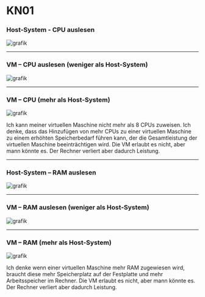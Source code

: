 # KN01

### Host-System - CPU auslesen

![grafik](https://github.com/user-attachments/assets/b85c5dda-b632-4535-93a9-17140dea8932)

---

### VM – CPU auslesen (weniger als Host-System)

![grafik](https://github.com/user-attachments/assets/46ec1875-24c1-4477-9972-defd4e63b5c2)

---

### VM – CPU (mehr als Host-System)

![grafik](https://github.com/user-attachments/assets/e56e2715-b231-4997-9506-2a37c4c2f3e6)

Ich kann meiner virtuellen Maschine nicht mehr als 8 CPUs zuweisen.
Ich denke, dass das Hinzufügen von mehr CPUs zu einer virtuellen Maschine zu einem erhöhten Speicherbedarf führen kann, der die Gesamtleistung der virtuellen Maschine beeinträchtigen wird.
Die VM erlaubt es nicht, aber mann könnte es. Der Rechner verliert aber dadurch Leistung.

---

### Host-System – RAM auslesen

![grafik](https://github.com/user-attachments/assets/2fd9bfbe-f0fe-40b5-bfff-3dab3a397fc0)

---

### VM – RAM auslesen (weniger als Host-System)

![grafik](https://github.com/user-attachments/assets/2be5ac9f-b21f-4843-82e2-2a99ad09ab52)

---

### VM – RAM (mehr als Host-System)

![grafik](https://github.com/user-attachments/assets/8cd31ea3-247e-4e7c-8c52-74ac065d77b3)

Ich denke wenn einer virtuellen Maschine mehr RAM zugewiesen wird, braucht diese mehr Speicherplatz auf der Festplatte und mehr Arbeitsspeicher im Rechner. 
Die VM erlaubt es nicht, aber mann könnte es. Der Rechner verliert aber dadurch Leistung.

